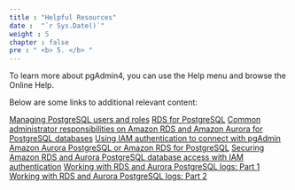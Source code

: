 ```yaml
---
title : "Helpful Resources"
date :  "`r Sys.Date()`" 
weight : 5
chapter : false
pre : " <b> 5. </b> "
---
```


To learn more about pgAdmin4, you can use the Help menu and browse the Online Help.

Below are some links to additional relevant content:

[Managing PostgreSQL users and roles](https://aws.amazon.com/blogs/database/managing-postgresql-users-and-roles/)
[RDS for PostgreSQL](https://aws.amazon.com/blogs/database/category/database/amazon-rds/rds-for-postgresql/) 
[Common administrator responsibilities on Amazon RDS and Amazon Aurora for PostgreSQL databases](https://aws.amazon.com/blogs/database/common-administrator-responsibilities-on-amazon-rds-and-aurora-for-postgresql-databases/)
[Using IAM authentication to connect with pgAdmin Amazon Aurora PostgreSQL or Amazon RDS for PostgreSQL](https://aws.amazon.com/blogs/database/using-iam-authentication-to-connect-with-pgadmin-amazon-aurora-postgresql-or-amazon-rds-for-postgresql/) 
[Securing Amazon RDS and Aurora PostgreSQL database access with IAM authentication](https://aws.amazon.com/blogs/database/securing-amazon-rds-and-aurora-postgresql-database-access-with-iam-authentication/)
[Working with RDS and Aurora PostgreSQL logs: Part 1](https://aws.amazon.com/blogs/database/working-with-rds-and-aurora-postgresql-logs-part-1/)
[Working with RDS and Aurora PostgreSQL logs: Part 2](https://aws.amazon.com/blogs/database/working-with-rds-and-aurora-postgresql-logs-part-2/)

